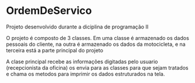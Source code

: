 # OrdemDeServico
Projeto desenvolvido durante a diciplina de programação II 

O projeto é composto de 3 classes.
Em uma classe é armazenado os dados pessoais do cliente, na outra é armazenado os dados da motocicleta, e na terceira está a parte principal do projeto

A clase principal recebe as informações digitadas pelo usuario (recepcionista da oficina) os envia para as classes para que sejam tratados e chama os metodos para imprimir os dados estruturados na tela.
 
